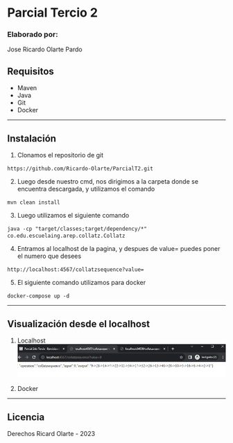 # Parcial Tercio 2
### Elaborado por:
Jose Ricardo Olarte Pardo

## Requisitos
 - Maven
 - Java
 - Git
 - Docker
_______________________

## Instalación
1. Clonamos el repositorio de git
```
https://github.com/Ricardo-Olarte/ParcialT2.git
```

2. Luego desde nuestro cmd, nos dirigimos a la carpeta donde se encuentra descargada, y utilizamos el comando
```
mvn clean install
```
3. Luego utilizamos el siguiente comando
```
java -cp "target/classes;target/dependency/*" co.edu.escuelaing.arep.collatz.Collatz
```
4. Entramos al localhost de la pagina, y despues de value= puedes poner el numero que desees
```
http://localhost:4567/collatzsequence?value=
```
5. El siguiente comando utilizamos para docker
```
docker-compose up -d
```

_______________________
## Visualización desde el localhost

1. Localhost
![](https://github.com/Ricardo-Olarte/ParcialT2/blob/main/Img/localhost.png)

2. Docker

_______________________
## Licencia
Derechos Ricard Olarte - 2023
